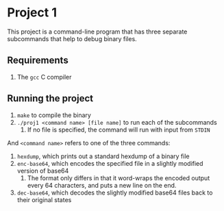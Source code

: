 # Project 1

This project is a command-line program that has three separate subcommands that help to debug binary files.

## Requirements

1. The `gcc` C compiler

## Running the project

1. `make` to compile the binary
2. `./proj1 <command name> [file name]` to run each of the subcommands
    1. If no file is specified, the command will run with input from `STDIN`

And `<command name>` refers to one of the three commands:

1. `hexdump`, which prints out a standard hexdump of a binary file
2. `enc-base64`, which encodes the specified file in a slightly modified version of base64
    1. The format only differs in that it word-wraps the encoded output every 64 characters, and puts a new line on the end.
3. `dec-base64`, which decodes the slightly modified base64 files back to their original states